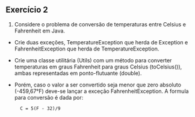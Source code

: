 ## Exercício 2 

1. Considere o problema de conversão de temperaturas entre Celsius e Fahrenheit em Java.

* Crie duas exceções, TemperatureException que herda de Exception e FahrenheitException que herda de TemperatureException.

* Crie uma classe utilitária (Utils) com um método para converter temperaturas em graus Fahrenheit para graus Celsius (toCelsius()), ambas representadas em ponto-flutuante (double).

* Porém, caso o valor a ser convertido seja menor que zero absoluto (-459,67°F) deve-se lançar a exceção FahrenheitException. A formula para conversão é dada por:

        C = 5(F - 32)/9


